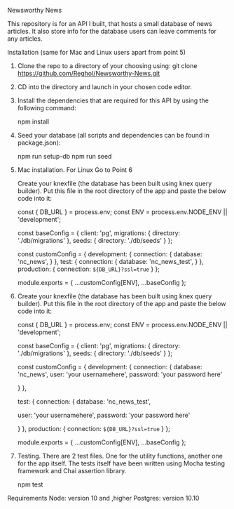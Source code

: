 Newsworthy News

This repository is for an API I built, that hosts a small database of news articles. It also store info for the database users can leave comments for any articles.

Installation (same for Mac and Linux users apart from point 5)

1. Clone the repo to a directory of your choosing using:
   git clone https://github.com/Reghol/Newsworthy-News.git

2. CD into the directory and launch in your chosen code editor.

3. Install the dependencies that are required for this API by using the following command:

   npm install

4. Seed your database (all scripts and dependencies can be found in package.json):

   npm run setup-db
   npm run seed

5) Mac installation. For Linux Go to Point 6

   Create your knexfile (the database has been built using knex query builder). Put this file in the root directory of the app and paste the below code into it:

   const { DB_URL } = process.env;
   const ENV = process.env.NODE_ENV || 'development';

   const baseConfig = {
   client: 'pg',
   migrations: {
   directory: './db/migrations'
   },
   seeds: {
   directory: './db/seeds'
   }
   };

   const customConfig = {
   development: {
   connection: {
   database: 'nc_news',
   }
   },
   test: {
   connection: {
   database: 'nc_news_test',
   }
   },
   production: {
   connection: `${DB_URL}?ssl=true`
   }
   };

   module.exports = { ...customConfig[ENV], ...baseConfig };

6. Create your knexfile (the database has been built using knex query builder). Put this file in the root directory of the app and paste the below code into it:

   const { DB_URL } = process.env;
   const ENV = process.env.NODE_ENV || 'development';

   const baseConfig = {
   client: 'pg',
   migrations: {
   directory: './db/migrations'
   },
   seeds: {
   directory: './db/seeds'
   }
   };

   const customConfig = {
   development: {
   connection: {
   database: 'nc_news',
   user: 'your usernamehere',
   password: 'your password here'

   }
   },

   test: {
   connection: {
   database: 'nc_news_test',

   user: 'your usernamehere',
   password: 'your password here'

   }
   },
   production: {
   connection: `${DB_URL}?ssl=true`
   }
   };

   module.exports = { ...customConfig[ENV], ...baseConfig };

7. Testing. There are 2 test files. One for the utility functions, another one for the app itself. The tests itself have been written using Mocha testing framework and Chai assertion library.

   npm test

Requirements
Node: version 10 and ,higher
Postgres: version 10.10
